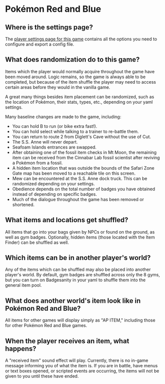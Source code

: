 # Pokémon Red and Blue

## Where is the settings page?

The [player settings page for this game](../player-settings) contains all the options you need to configure and export a
config file.

## What does randomization do to this game?

Items which the player would normally acquire throughout the game have been moved around. Logic remains, so the game is
always able to be completed, but because of the item shuffle the player may need to access certain areas before they
would in the vanilla game.

A great many things besides item placement can be randomized, such as the location of Pokémon, their stats, types, etc., depending on your yaml settings.

Many baseline changes are made to the game, including:

* You can hold B to run (or bike extra fast!).
* You can hold select while talking to a trainer to re-battle them.
* You can return to route 2 from Diglett's Cave without the use of Cut.
* The S.S. Anne will never depart.
* Seafoam Islands entrances are swapped.
* After obtaining one of the fossil item checks in Mt Moon, the remaining item can be received from the Cinnabar Lab
fossil scientist after reviving a Pokémon from a fossil.
* A hidden item location that was outside the bounds of the Safari Zone Gate map has been moved to a reachable tile on
this screen.
* Mew can be encountered at the S.S. Anne dock truck. This can be randomized depending on your settings.
* Obedience depends on the total number of badges you have obtained instead of depending on specific badges.
* Much of the dialogue throughout the game has been removed or shortened.

## What items and locations get shuffled?

All items that go into your bags given by NPCs or found on the ground, as well as gym badges.
Optionally, hidden items (those located with the Item Finder) can be shuffled as well.

## Which items can be in another player's world?

Any of the items which can be shuffled may also be placed into another player's world.
By default, gym badges are shuffled across only the 8 gyms, but you can turn on Badgesanity in your yaml to shuffle them
into the general item pool.

## What does another world's item look like in Pokémon Red and Blue?

All items for other games will display simply as "AP ITEM," including those for other Pokémon Red and Blue games.

## When the player receives an item, what happens?

A "received item" sound effect will play. Currently, there is no in-game message informing you of what the item is.
If you are in battle, have menus or text boxes opened, or scripted events are occurring, the items will not be given to
you until these have ended.
